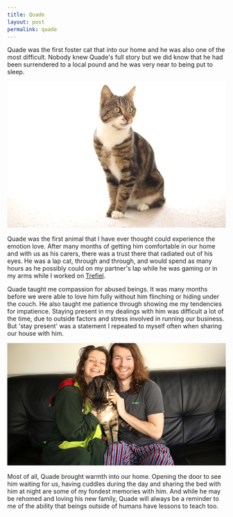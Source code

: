 ```yaml
---
title: Quade
layout: post
permalink: quade
---
```


Quade was the first foster cat that into our home and he was also one of the most difficult. Nobody knew Quade's full story but we did know that he had been surrendered to a local pound and he was very near to being put to sleep.

![Quade in the beginning - shy, insecure and distrustful](/assets/images/quade/quade-2.jpg)

Quade was the first animal that I have ever thought could experience the emotion love. After many months of getting him comfortable in our home and with us as his carers, there was a trust there that radiated out of his eyes. He was a lap cat, through and through, and would spend as many hours as he possibly could on my partner's lap while he was gaming or in my arms while I worked on [Trefiel](http://www.trefiel.com).

Quade taught me compassion for abused beings. It was many months before we were able to love him fully without him flinching or hiding under the couch. He also taught me patience through showing me my tendencies for impatience. Staying present in my dealings with him was difficult a lot of the time, due to outside factors and stress involved in running our business. But 'stay present' was a statement I repeated to myself often when sharing our house with him.

![Quade in the end - loving, happy but always a little cautious](/assets/images/quade/quade-1.jpg)

Most of all, Quade brought warmth into our home. Opening the door to see him waiting for us, having cuddles during the day and sharing the bed with him at night are some of my fondest memories with him. And while he may be rehomed and loving his new family, Quade will always be a reminder to me of the ability that beings outside of humans have lessons to teach too.